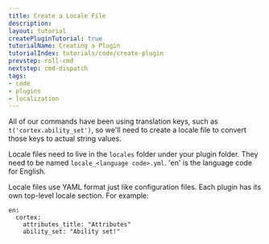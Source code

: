 ```yaml
---
title: Create a Locale File
description: 
layout: tutorial
createPluginTutorial: true
tutorialName: Creating a Plugin
tutorialIndex: tutorials/code/create-plugin
prevstep: roll-cmd
nextstep: cmd-dispatch
tags:
- code
- plugins
- localization
---
```


All of our commands have been using translation keys, such as `t('cortex.ability_set')`, so we'll need to create a locale file to convert those keys to actual string values.

Locale files need to live in the `locales` folder under your plugin folder.  They need to be named `locale_<language code>.yml`.  'en' is the language code for English.

Locale files use YAML format just like configuration files.   Each plugin has its own top-level locale section.  For example:

    en: 
      cortex:
        attributes_title: "Attributes"
        ability_set: "Ability set!"